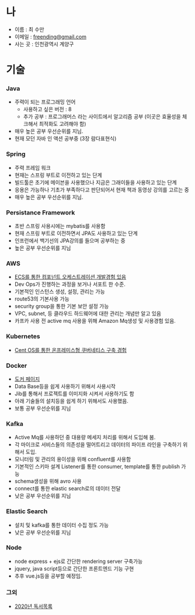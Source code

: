 # 나

- 이름 : 최 수만
- 이메일 : freending@gmail.com
- 사는 곳 : 인천광역시 계양구

# 기술

### Java

- 주력이 되는 프로그래밍 언어
  - 사용하고 싶은 버전 : 8
  - 추가 공부 : 프로그래머스 라는 사이트에서 알고리즘 공부 (이곳은 효율성을 체크해서 최적화도 고려해야 함)
- 매우 높은 공부 우선순위를 지님.
- 현재 모던 자바 인 액션 공부중 (3장 람다표현식)

### Spring

- 주력 프레임 워크
- 현재는 스프링 부트로 이전하고 있는 단계
- 빌드툴은 초기에 메이븐을 사용했으나 지금은 그래이들을 사용하고 있는 단계
- 응용은 가능하나 기초가 부족하다고 판단되어서 현재 책과 동영상 강의를 고르는 중
- 매우 높은 공부 우선순위를 지님.

### Persistance Framework

- 초반 스프링 사용시에는 mybatis를 사용함
- 현재 스프링 부트로 이전하면서 JPA도 사용하고 있는 단계
- 인프런에서 백기선의 JPA강의를 들으며 공부하는 중
- 높은 공부 우선순위를 지님

### AWS

- [ECS를 통한 컴포넌트 오케스트레이션 개발경험 있음](https://github.com/freend/docus/tree/master/Amazon/ECS)
- Dev Ops가 진행하는 과정을 보거나 서포트 한 수준.
- 기본적인 인스턴스 생성, 설정, 관리는 가능
- route53의 기본사용 가능
- security group을 통한 기본 보안 설정 가능
- VPC, subnet, 등 클라우드 하드웨어에 대한 관리는 개념만 알고 있음
- 카프카 사용 전 active mq 사용을 위해 Amazon Mq생성 및 사용경험 있음.

### Kubernetes

- [Cent OS를 통한 온프레미스형 쿠버네티스 구축 경험](https://github.com/freend/docus/tree/master/Kubenetes)

### Docker

- [도커 페이지](https://github.com/freend/docus/tree/master/Docker)
- Data Base등을 쉽게 사용하기 위해서 사용시작
- Jib를 통해서 프로젝트를 이미지화 시켜서 사용하기도 함
- 아래 기술들의 설치등을 쉽게 하기 위해서도 사용했음.
- 보통 공부 우선순위를 지님

### Kafka

- Active Mq를 사용하던 중 대용량 메세지 처리를 위해서 도입해 봄.
- 각 마이크로 서비스들의 의존성을 떨어트리고 데이터의 파이프 라인을 구축하기 위해서 도입.
- 모니터링 및 관리의 용이성을 위해 confluent를 사용함
- 기본적인 스키마 설계 Listener를 통한 consumer, template를 통한 publish 가능
- schema생성을 위해 avro 사용
- connect를 통한 elastic search로의 데이터 전달
- 낮은 공부 우선순위를 지님

### Elastic Search

- 설치 및 kafka를 통한 데이터 수집 정도 가능
- 낮은 공부 우선순위를 지님

### Node

- node express + ejs로 간단한 rendering server 구축가능
- jquery, java script등으로 간단한 프론트엔드 기능 구현
- 추후 vue.js등을 공부할 예정임.

### 그외

- [2020년 독서목록](https://github.com/freend/docus/tree/master/Books)